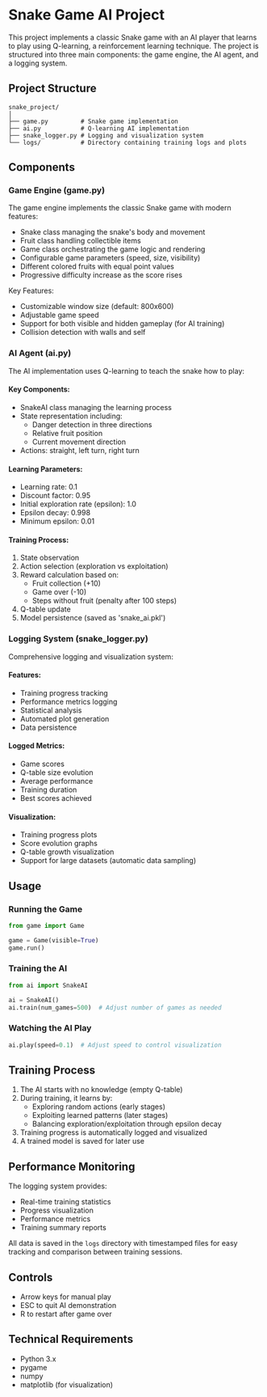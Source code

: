# Snake Game AI Project

This project implements a classic Snake game with an AI player that learns to play using Q-learning, a reinforcement learning technique. The project is structured into three main components: the game engine, the AI agent, and a logging system.

## Project Structure

```
snake_project/
│
├── game.py         # Snake game implementation
├── ai.py           # Q-learning AI implementation
├── snake_logger.py # Logging and visualization system
└── logs/           # Directory containing training logs and plots
```

## Components

### Game Engine (game.py)
The game engine implements the classic Snake game with modern features:
- Snake class managing the snake's body and movement
- Fruit class handling collectible items
- Game class orchestrating the game logic and rendering
- Configurable game parameters (speed, size, visibility)
- Different colored fruits with equal point values
- Progressive difficulty increase as the score rises

Key Features:
- Customizable window size (default: 800x600)
- Adjustable game speed
- Support for both visible and hidden gameplay (for AI training)
- Collision detection with walls and self

### AI Agent (ai.py)
The AI implementation uses Q-learning to teach the snake how to play:

#### Key Components:
- SnakeAI class managing the learning process
- State representation including:
  - Danger detection in three directions
  - Relative fruit position
  - Current movement direction
- Actions: straight, left turn, right turn

#### Learning Parameters:
- Learning rate: 0.1
- Discount factor: 0.95
- Initial exploration rate (epsilon): 1.0
- Epsilon decay: 0.998
- Minimum epsilon: 0.01

#### Training Process:
1. State observation
2. Action selection (exploration vs exploitation)
3. Reward calculation based on:
   - Fruit collection (+10)
   - Game over (-10)
   - Steps without fruit (penalty after 100 steps)
4. Q-table update
5. Model persistence (saved as 'snake_ai.pkl')

### Logging System (snake_logger.py)
Comprehensive logging and visualization system:

#### Features:
- Training progress tracking
- Performance metrics logging
- Statistical analysis
- Automated plot generation
- Data persistence

#### Logged Metrics:
- Game scores
- Q-table size evolution
- Average performance
- Training duration
- Best scores achieved

#### Visualization:
- Training progress plots
- Score evolution graphs
- Q-table growth visualization
- Support for large datasets (automatic data sampling)

## Usage

### Running the Game
```python
from game import Game

game = Game(visible=True)
game.run()
```

### Training the AI
```python
from ai import SnakeAI

ai = SnakeAI()
ai.train(num_games=500)  # Adjust number of games as needed
```

### Watching the AI Play
```python
ai.play(speed=0.1)  # Adjust speed to control visualization
```

## Training Process
1. The AI starts with no knowledge (empty Q-table)
2. During training, it learns by:
   - Exploring random actions (early stages)
   - Exploiting learned patterns (later stages)
   - Balancing exploration/exploitation through epsilon decay
3. Training progress is automatically logged and visualized
4. A trained model is saved for later use

## Performance Monitoring
The logging system provides:
- Real-time training statistics
- Progress visualization
- Performance metrics
- Training summary reports

All data is saved in the `logs` directory with timestamped files for easy tracking and comparison between training sessions.

## Controls
- Arrow keys for manual play
- ESC to quit AI demonstration
- R to restart after game over

## Technical Requirements
- Python 3.x
- pygame
- numpy
- matplotlib (for visualization)
